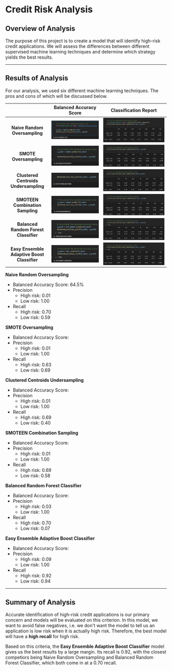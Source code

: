 # Credit Risk Analysis

## Overview of Analysis

The purpose of this project is to create a model that will identify high-risk credit applications. We will assess the differences between different supervised machine learning techniques and determine which strategy yields the best results.

------

## Results of Analysis

For our analysis, we used six different machine learning techniques. The pros and cons of which will be discussed below.

|                                             |                   Balanced Accuracy Score                    |                    Classification Report                     |
| :-----------------------------------------: | :----------------------------------------------------------: | :----------------------------------------------------------: |
|        **Naive Random Oversampling**        | ![NRBAS](https://github.com/cdeanatx/Credit_Risk_Analysis/blob/main/images/naive_random_balanced_accuracy.png) | ![NRCR](https://github.com/cdeanatx/Credit_Risk_Analysis/blob/main/images/naive_random_classification.png) |
|           **SMOTE Oversampling**            | ![SMOTEBAS](https://github.com/cdeanatx/Credit_Risk_Analysis/blob/main/images/smote_balanced_accuracy.png) | ![SMOTEBAS](https://github.com/cdeanatx/Credit_Risk_Analysis/blob/main/images/smote_classification.png) |
|    **Clustered Centroids Undersampling**    | ![CCBAS](https://github.com/cdeanatx/Credit_Risk_Analysis/blob/main/images/cluster_balanced_accuracy.png) | ![CCBAS](https://github.com/cdeanatx/Credit_Risk_Analysis/blob/main/images/cluster_classification.png) |
|      **SMOTEEN Combination Sampling**       | ![SMOTEENBAS](https://github.com/cdeanatx/Credit_Risk_Analysis/blob/main/images/smoteen_balanced_accuracy.png) | ![SMOTEENBAS](https://github.com/cdeanatx/Credit_Risk_Analysis/blob/main/images/smoteen_classification.png) |
|    **Balanced Random Forest Classifier**    | ![RFBAS](https://github.com/cdeanatx/Credit_Risk_Analysis/blob/main/images/random_forest_balanced_accuracy.png) | ![RFBAS](https://github.com/cdeanatx/Credit_Risk_Analysis/blob/main/images/random_forest_classification.png) |
| **Easy Ensemble Adaptive Boost Classifier** | ![AdaboostBAS](https://github.com/cdeanatx/Credit_Risk_Analysis/blob/main/images/ada_boost_balanced_accuracy.png) | ![AdaboostBAS](https://github.com/cdeanatx/Credit_Risk_Analysis/blob/main/images/ada_boost_classification.png) |

**Naive Random Oversampling**

- Balanced Accuracy Score: 64.5%
- Precision
  - High risk: 0.01
  - Low risk: 1.00
- Recall
  - High risk: 0.70
  - Low risk: 0.59

**SMOTE Oversampling**

- Balanced Accuracy Score: 
- Precision
  - High risk: 0.01
  - Low risk: 1.00
- Recall
  - High risk: 0.63
  - Low risk: 0.69

**Clustered Centroids Undersampling**

- Balanced Accuracy Score: 
- Precision
  - High risk: 0.01
  - Low risk: 1.00
- Recall
  - High risk: 0.69
  - Low risk: 0.40

**SMOTEEN Combination Sampling**

- Balanced Accuracy Score: 
- Precision
  - High risk: 0.01
  - Low risk: 1.00
- Recall
  - High risk: 0.69
  - Low risk: 0.58

**Balanced Random Forest Classifier**

- Balanced Accuracy Score: 
- Precision
  - High risk: 0.03
  - Low risk: 1.00
- Recall
  - High risk: 0.70
  - Low risk: 0.07

**Easy Ensemble Adaptive Boost Classifier**

- Balanced Accuracy Score: 
- Precision
  - High risk: 0.09
  - Low risk: 1.00
- Recall
  - High risk: 0.92
  - Low risk: 0.94

------

## Summary of Analysis

Accurate identification of high-risk credit applications is our primary concern and models will be evaluated on this criterion. In this model, we want to avoid false negatives, i.e. we don't want the model to tell us an application is low risk when it is actually high risk. Therefore, the best model will have a **high recall** for high risk.

Based on this criteria, the **Easy Ensemble Adaptive Boost Classifier** model gives us the best results by a large margin. Its recall is 0.92, with the closest competiors being Naive Random Oversampling and Balanced Random Forest Classifier, which both come in at a 0.70 recall.

